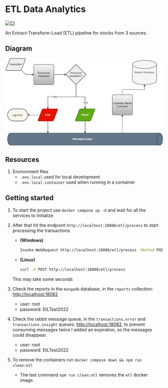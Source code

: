 # ETL Data Analytics

[![CI][ci_badge]][ci]

[ci]: https://github.com/Neo-Ciber94/ETL-Data-Analytics/actions/workflows/ci.yml
[ci_badge]: https://github.com/Neo-Ciber94/ETL-Data-Analytics/actions/workflows/ci.yml/badge.svg

An Extract-Transform-Load (ETL) pipeline for stocks from 3 sources.

## Diagram

![Flow graph](./assets/process_transactions_graph.png)

## Resources

1. Environment files
   - `.env.local` used for local development
   - `.env.local.container` used when running in a container

## Getting started

1. To start the project use `docker compose up -d` and wait for all the services to initialize
2. After that hit the endpoint `http://localhost:18080/etl/process` to start processing the transactions

   - **(Windows)**

     ```bash
     Invoke-WebRequest http://localhost:18080/etl/process -Method POST -UseBasicParsing
     ```

   - **(Linux)**

     ```bash
     curl -X POST http://localhost:18080/etl/process
     ```

   This may take some seconds

3. Check the reports in the `mongodb` database, in the `reports` collection: <http://localhost:18082>
   - user: root
   - password: EtLTest2022
4. Check the rabbit message queue, in the `transactions.error` and `transactions.insight` queues: <http://localhost:18083>, to prevent consuming messages twice I added an expiration, so the messages could disappear.
   - user: root
   - password: EtLTest2022
5. To remove the containers run `docker compose down && npm run clean:etl`
   - The last command `npm run clean:etl` removes the `etl` docker image.

